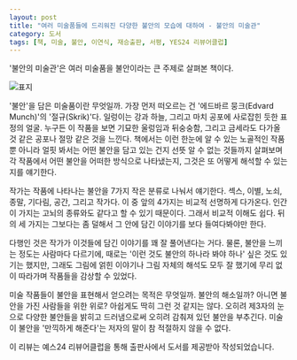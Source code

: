 ```yaml
---
layout: post
title: "여러 미술품들에 드리워진 다양한 불안의 모습에 대하여 - 불안의 미술관"
category: 도서
tags: [책, 미술, 불안, 이연식, 재승출판, 서평, YES24 리뷰어클럽]
---
```


'불안의 미술관'은
여러 미술품을 불안이라는 큰 주제로 살펴본 책이다.

![표지](https://lh3.googleusercontent.com/4XdMNbj1E9pehtKPqC9Zs_Tp7i4L0xbAd7XzXyEXCbg0LrLWt1UtUJuRfAVX9gfD8nwym3FaIi7axw=s480)

'불안'을 담은 미술품이란 무엇일까.
가장 먼저 떠오르는 건 '에드바르 뭉크(Edvard Munch)'의 '절규(Skrik)'다.
일렁이는 강과 하늘, 그리고 마치 공포에 사로잡힌 듯한 표정의 얼굴.
누구든 이 작품을 보면 기묘한 울렁임과 뒤숭숭함, 그리고 금세라도 다가올 것 같은 공포나 절망 같은 것을 느낀다.
책에서는 이런 한눈에 알 수 있는 노골적인 작품뿐 아니라
얼핏 봐서는 어떤 불안을 담고 있는 건지 선뜻 알 수 없는 것들까지 살펴보며
각 작품에서 어떤 불안을 어떠한 방식으로 나타냈는지,
그것은 또 어떻게 해석할 수 있는지를 얘기한다.

작가는 작품에 나타나는 불안을 7가지 작은 분류로 나눠서 얘기한다.
섹스, 이별, 노쇠, 종말, 기다림, 공간, 그리고 작가다.
이 중 앞의 4가지는 비교적 선명하게 다가온다.
인간이 가지는 고뇌의 종류와도 같다고 할 수 있기 때문이다.
그래서 비교적 이해도 쉽다.
뒤의 세 가지는 그보다는 좀 덜해서
그 안에 담긴 이야기를 보다 들여다봐야만 한다.

다행인 것은 작가가 이것들에 담긴 이야기를 꽤 잘 풀어낸다는 거다.
물론, 불안을 느끼는 정도는 사람마다 다르기에,
때로는 '이런 것도 불안의 하나라 봐야 하나' 싶은 것도 있기는 했지만,
그래도 그림에 얽힌 이야기나 그림 자체의 해석도 모두 잘 했기에
무리 없이 따라가며 작품들을 감상할 수 있었다.

미술 작품들이 불안을 표현해서 얻으려는 목적은 무엇일까.
불안의 해소일까?
아니면 불안을 가진 사람들을 위한 위로?
아쉽게도 딱히 그런 것 같지는 않다.
오히려 제3자의 눈으로 다양한 불안들을 밝히고 드러냄으로써 오히려 감춰져 있던 불안을 부추긴다.
미술이 불안을 '만끽하게 해준다'는 저자의 말이 참 적절하지 않을 수 없다.



<div class="im im-info">
이 리뷰는 예스24 리뷰어클럽을 통해 출판사에서 도서를 제공받아 작성되었습니다.
</div>
